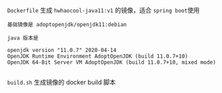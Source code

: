 
`Dockerfile` 生成 `hwhaocool-java11:v1` 的镜像，适合 `spring boot`使用  

```
基础镜像是 adoptopenjdk/openjdk11:debian

java 版本是 

openjdk version "11.0.7" 2020-04-14
OpenJDK Runtime Environment AdoptOpenJDK (build 11.0.7+10)
OpenJDK 64-Bit Server VM AdoptOpenJDK (build 11.0.7+10, mixed mode)


```

`build.sh` 生成镜像的 docker build 脚本


